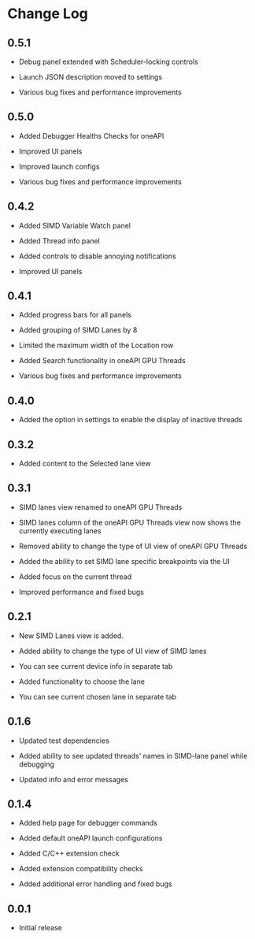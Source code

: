 # Change Log

##  0.5.1

  - Debug panel extended with Scheduler-locking controls

  - Launch JSON description moved to settings

  - Various bug fixes and performance improvements

##  0.5.0

  - Added Debugger Healths Checks for oneAPI

  - Improved UI panels

  - Improved launch configs

  - Various bug fixes and performance improvements

##  0.4.2

  - Added SIMD Variable Watch panel

  - Added Thread info panel

  - Added controls to disable annoying notifications

  - Improved UI panels

##  0.4.1

  - Added progress bars for all panels

  - Added grouping of SIMD Lanes by 8

  - Limited the maximum width of the Location row

  - Added Search functionality in oneAPI GPU Threads

  - Various bug fixes and performance improvements

##  0.4.0

  - Added the option in settings to enable the display of inactive threads

##  0.3.2

 - Added content to the Selected lane view

##  0.3.1

 - SIMD lanes view renamed to oneAPI GPU Threads

 - SIMD lanes column of the oneAPI GPU Threads view now shows the currently executing lanes

 - Removed ability to change the type of UI view of oneAPI GPU Threads

 - Added the ability to set SIMD lane specific breakpoints via the UI

 - Added focus on the current thread

 - Improved performance and fixed bugs

##  0.2.1

- New SIMD Lanes view is added. 

- Added ability to change the type of UI view of SIMD lanes

- You can see current device info in separate tab

- Added functionality to choose the lane

- You can see current chosen lane in separate tab



##  0.1.6

- Updated test dependencies

- Added ability to see updated threads' names in SIMD-lane panel while debugging

- Updated info and error messages


##  0.1.4

- Added help page for debugger commands

- Added default oneAPI launch configurations

- Added C/C++ extension check

- Added extension compatibility checks

- Added additional error handling and fixed bugs

##  0.0.1

- Initial release
